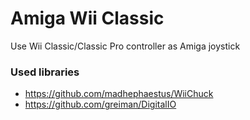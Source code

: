 # Amiga Wii Classic

Use Wii Classic/Classic Pro controller as Amiga joystick

### Used libraries
- https://github.com/madhephaestus/WiiChuck
- https://github.com/greiman/DigitalIO